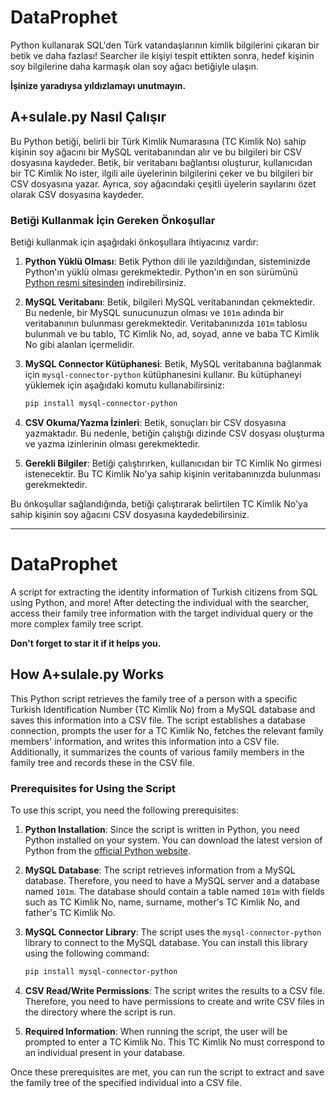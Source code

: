 # DataProphet
Python kullanarak SQL'den Türk vatandaşlarının kimlik bilgilerini çıkaran bir betik ve daha fazlası!
Searcher ile kişiyi tespit ettikten sonra, hedef kişinin soy bilgilerine daha karmaşık olan soy ağacı betiğiyle ulaşın.

**İşinize yaradıysa yıldızlamayı unutmayın.**

## A+sulale.py Nasıl Çalışır
Bu Python betiği, belirli bir Türk Kimlik Numarasına (TC Kimlik No) sahip kişinin soy ağacını bir MySQL veritabanından alır ve bu bilgileri bir CSV dosyasına kaydeder. Betik, bir veritabanı bağlantısı oluşturur, kullanıcıdan bir TC Kimlik No ister, ilgili aile üyelerinin bilgilerini çeker ve bu bilgileri bir CSV dosyasına yazar. Ayrıca, soy ağacındaki çeşitli üyelerin sayılarını özet olarak CSV dosyasına kaydeder.

### Betiği Kullanmak İçin Gereken Önkoşullar
Betiği kullanmak için aşağıdaki önkoşullara ihtiyacınız vardır:

1. **Python Yüklü Olması**: Betik Python dili ile yazıldığından, sisteminizde Python'ın yüklü olması gerekmektedir. Python'ın en son sürümünü [Python resmi sitesinden](https://www.python.org/downloads/) indirebilirsiniz.

2. **MySQL Veritabanı**: Betik, bilgileri MySQL veritabanından çekmektedir. Bu nedenle, bir MySQL sunucunuzun olması ve `101m` adında bir veritabanının bulunması gerekmektedir. Veritabanınızda `101m` tablosu bulunmalı ve bu tablo, TC Kimlik No, ad, soyad, anne ve baba TC Kimlik No gibi alanları içermelidir.

3. **MySQL Connector Kütüphanesi**: Betik, MySQL veritabanına bağlanmak için `mysql-connector-python` kütüphanesini kullanır. Bu kütüphaneyi yüklemek için aşağıdaki komutu kullanabilirsiniz:
   ```bash
   pip install mysql-connector-python
   ```

4. **CSV Okuma/Yazma İzinleri**: Betik, sonuçları bir CSV dosyasına yazmaktadır. Bu nedenle, betiğin çalıştığı dizinde CSV dosyası oluşturma ve yazma izinlerinin olması gerekmektedir.

5. **Gerekli Bilgiler**: Betiği çalıştırırken, kullanıcıdan bir TC Kimlik No girmesi istenecektir. Bu TC Kimlik No'ya sahip kişinin veritabanınızda bulunması gerekmektedir.

Bu önkoşullar sağlandığında, betiği çalıştırarak belirtilen TC Kimlik No'ya sahip kişinin soy ağacını CSV dosyasına kaydedebilirsiniz.

----------

# DataProphet
A script for extracting the identity information of Turkish citizens from SQL using Python, and more!
After detecting the individual with the searcher, access their family tree information with the target individual query or the more complex family tree script.

**Don't forget to star it if it helps you.**

## How A+sulale.py Works
This Python script retrieves the family tree of a person with a specific Turkish Identification Number (TC Kimlik No) from a MySQL database and saves this information into a CSV file. The script establishes a database connection, prompts the user for a TC Kimlik No, fetches the relevant family members' information, and writes this information into a CSV file. Additionally, it summarizes the counts of various family members in the family tree and records these in the CSV file.

### Prerequisites for Using the Script
To use this script, you need the following prerequisites:

1. **Python Installation**: Since the script is written in Python, you need Python installed on your system. You can download the latest version of Python from the [official Python website](https://www.python.org/downloads/).

2. **MySQL Database**: The script retrieves information from a MySQL database. Therefore, you need to have a MySQL server and a database named `101m`. The database should contain a table named `101m` with fields such as TC Kimlik No, name, surname, mother's TC Kimlik No, and father's TC Kimlik No.

3. **MySQL Connector Library**: The script uses the `mysql-connector-python` library to connect to the MySQL database. You can install this library using the following command:
   ```bash
   pip install mysql-connector-python
   ```

4. **CSV Read/Write Permissions**: The script writes the results to a CSV file. Therefore, you need to have permissions to create and write CSV files in the directory where the script is run.

5. **Required Information**: When running the script, the user will be prompted to enter a TC Kimlik No. This TC Kimlik No must correspond to an individual present in your database.

Once these prerequisites are met, you can run the script to extract and save the family tree of the specified individual into a CSV file.
